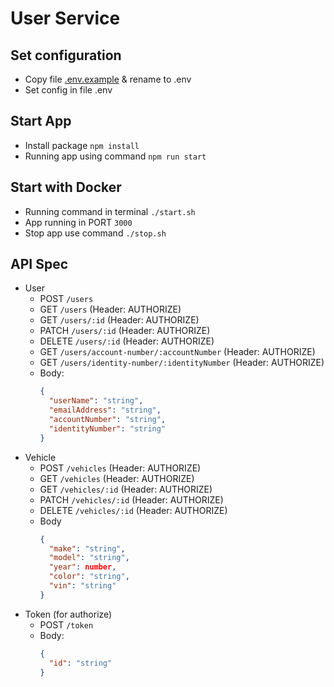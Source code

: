 # **User Service**

## **Set configuration**

* Copy file [.env.example](.env.example) & rename to .env
* Set config in file .env

## **Start App**
* Install package
  `npm install`
* Running app using command
  `npm run start`

## **Start with Docker**

* Running command in terminal
  `./start.sh`
* App running in PORT `3000`
* Stop app use command
  `./stop.sh`

## **API Spec**

* User
  * POST `/users`
  * GET `/users` (Header: AUTHORIZE)
  * GET `/users/:id` (Header: AUTHORIZE)
  * PATCH `/users/:id` (Header: AUTHORIZE)
  * DELETE `/users/:id` (Header: AUTHORIZE)
  * GET `/users/account-number/:accountNumber` (Header: AUTHORIZE)
  * GET `/users/identity-number/:identityNumber` (Header: AUTHORIZE)
  * Body:
    ```json
    {
      "userName": "string",
      "emailAddress": "string",
      "accountNumber": "string",
      "identityNumber": "string"
    }
    ```
* Vehicle
  * POST `/vehicles` (Header: AUTHORIZE)
  * GET `/vehicles` (Header: AUTHORIZE)
  * GET `/vehicles/:id` (Header: AUTHORIZE)
  * PATCH `/vehicles/:id` (Header: AUTHORIZE)
  * DELETE `/vehicles/:id` (Header: AUTHORIZE)
  * Body
    ```json
    {
      "make": "string",
      "model": "string",
      "year": number,
      "color": "string",
      "vin": "string"
    }
    ```
* Token (for authorize)
  * POST `/token`
  * Body:
    ```json
    {
      "id": "string"
    }
    ```
